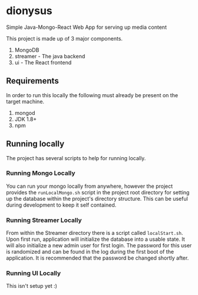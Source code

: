 # dionysus
Simple Java-Mongo-React Web App for serving up media content

This project is made up of 3 major components.
1) MongoDB
2) streamer - The java backend
3) ui - The React frontend

## Requirements
In order to run this locally the following must already be present on the target machine.
1) mongod
2) JDK 1.8+
3) npm

## Running locally
The project has several scripts to help for running locally.

### Running Mongo Locally
You can run your mongo locally from anywhere, however the project provides the `runLocalMongo.sh` script in the project root directory for setting up the database within the project's directory structure. This can be useful during development to keep it self contained.

### Running Streamer Locally
From within the Streamer directory there is a script called `localStart.sh`. Upon first run, application will initialize the database into a usable state. It will also initialize a new admin user for first login. The password for this user is randomized and can be found in the log during the first boot of the application. It is recommended that the password be changed shortly after.

### Running UI Locally
This isn't setup yet :)
